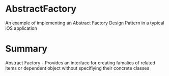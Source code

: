 # AbstractFactory
An example of implementing an Abstract Factory Design Pattern in a typical iOS application

# Summary
Abstract Factory - Provides an interface for creating famalies of related items or dependent object without specifiying their concrete classes
